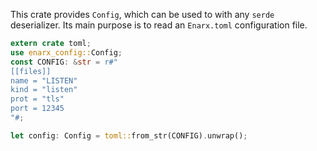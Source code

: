 This crate provides `Config`, which can be used to with any `serde` deserializer.
Its main purpose is to read an `Enarx.toml` configuration file.

```rust
extern crate toml;
use enarx_config::Config;
const CONFIG: &str = r#"
[[files]]
name = "LISTEN"
kind = "listen"
prot = "tls"
port = 12345
"#;

let config: Config = toml::from_str(CONFIG).unwrap();
```
